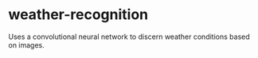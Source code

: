 # weather-recognition
Uses a convolutional neural network to discern weather conditions based on images.
